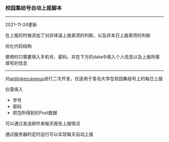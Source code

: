 ### 校园集结号自动上报脚本

---

2021-11-24更新

在上报的时候添加了对非体温上报表项的判断，以及非本日上报表项的判断

优化代码结构

使用时只需要填入手机号、密码，并在下方的data中填入个人信息以及上报所需填写的信息

---



对[antlinkercampus](https://github.com/jj4/antlinkercampus)进行二次开发，仅适用于青岛大学在校园集结号上的每日上报

仅需填入

* 学号
* 密码
* 抓包所得到的Post数据

可以通过发送邮件来每天报告上报情况

通过服务器的定时运行可以实现每天自动上报
